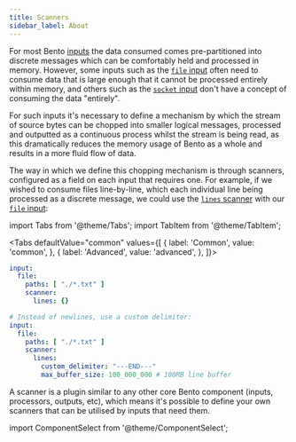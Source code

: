 ```yaml
---
title: Scanners
sidebar_label: About
---
```


For most Bento [inputs][input.about] the data consumed comes pre-partitioned into discrete messages which can be comfortably held and processed in memory. However, some inputs such as the [`file` input][input.file] often need to consume data that is large enough that it cannot be processed entirely within memory, and others such as the [`socket` input][input.socket] don't have a concept of consuming the data "entirely".

For such inputs it's necessary to define a mechanism by which the stream of source bytes can be chopped into smaller logical messages, processed and outputted as a continuous process whilst the stream is being read, as this dramatically reduces the memory usage of Bento as a whole and results in a more fluid flow of data.

The way in which we define this chopping mechanism is through scanners, configured as a field on each input that requires one. For example, if we wished to consume files line-by-line, which each individual line being processed as a discrete message, we could use the [`lines` scanner][scanner.lines] with our [`file` input][input.file]:

import Tabs from '@theme/Tabs';
import TabItem from '@theme/TabItem';

<Tabs defaultValue="common" values={[
  { label: 'Common', value: 'common', },
  { label: 'Advanced', value: 'advanced', },
]}>

<TabItem value="common">

```yaml
input:
  file:
    paths: [ "./*.txt" ]
    scanner:
      lines: {}
```

</TabItem>
<TabItem value="advanced">

```yaml
# Instead of newlines, use a custom delimiter:
input:
  file:
    paths: [ "./*.txt" ]
    scanner:
      lines:
        custom_delimiter: "---END---"
        max_buffer_size: 100_000_000 # 100MB line buffer
```

</TabItem>
</Tabs>

A scanner is a plugin similar to any other core Bento component (inputs, processors, outputs, etc), which means it's possible to define your own scanners that can be utilised by inputs that need them.

import ComponentSelect from '@theme/ComponentSelect';

<ComponentSelect type="scanners" singular="scanner"></ComponentSelect>

[input.about]: /docs/components/inputs/about
[input.file]: /docs/components/inputs/file
[input.socket]: /docs/components/inputs/socket
[scanner.lines]: /docs/components/scanners/lines
